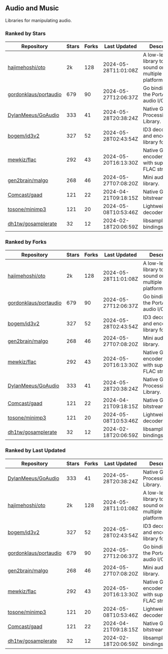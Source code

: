 ## Audio and Music

Libraries for manipulating audio.

### Ranked by Stars

| Repository | Stars | Forks | Last Updated | Description | 
|------------|-------|-------|--------------|-------------|
| [hajimehoshi/oto](https://github.com/hajimehoshi/oto) | 2k | 128 | 2024-05-28T11:01:08Z |  A low-level library to play sound on multiple platforms. |
| [gordonklaus/portaudio](https://github.com/gordonklaus/portaudio) | 679 | 90 | 2024-05-27T12:06:37Z |  Go bindings for the PortAudio audio I/O library. |
| [DylanMeeus/GoAudio](https://github.com/DylanMeeus/GoAudio) | 333 | 41 | 2024-05-28T20:38:24Z |  Native Go Audio Processing Library. |
| [bogem/id3v2](https://github.com/bogem/id3v2) | 327 | 52 | 2024-05-28T02:43:54Z |  ID3 decoding and encoding library for Go. |
| [mewkiz/flac](https://github.com/mewkiz/flac) | 292 | 43 | 2024-05-20T16:13:30Z |  Native Go FLAC encoder/decoder with support for FLAC streams. |
| [gen2brain/malgo](https://github.com/gen2brain/malgo) | 268 | 46 | 2024-05-27T07:08:20Z |  Mini audio library. |
| [Comcast/gaad](https://github.com/Comcast/gaad) | 121 | 22 | 2024-04-21T09:18:15Z |  Native Go AAC bitstream parser. |
| [tosone/minimp3](https://github.com/tosone/minimp3) | 121 | 20 | 2024-05-08T10:53:46Z |  Lightweight MP3 decoder library. |
| [dh1tw/gosamplerate](https://github.com/dh1tw/gosamplerate) | 32 | 12 | 2024-02-18T20:06:59Z |  libsamplerate bindings for go. |

### Ranked by Forks

| Repository | Stars | Forks | Last Updated | Description | 
|------------|-------|-------|--------------|-------------|
| [hajimehoshi/oto](https://github.com/hajimehoshi/oto) | 2k | 128 | 2024-05-28T11:01:08Z |  A low-level library to play sound on multiple platforms. |
| [gordonklaus/portaudio](https://github.com/gordonklaus/portaudio) | 679 | 90 | 2024-05-27T12:06:37Z |  Go bindings for the PortAudio audio I/O library. |
| [bogem/id3v2](https://github.com/bogem/id3v2) | 327 | 52 | 2024-05-28T02:43:54Z |  ID3 decoding and encoding library for Go. |
| [gen2brain/malgo](https://github.com/gen2brain/malgo) | 268 | 46 | 2024-05-27T07:08:20Z |  Mini audio library. |
| [mewkiz/flac](https://github.com/mewkiz/flac) | 292 | 43 | 2024-05-20T16:13:30Z |  Native Go FLAC encoder/decoder with support for FLAC streams. |
| [DylanMeeus/GoAudio](https://github.com/DylanMeeus/GoAudio) | 333 | 41 | 2024-05-28T20:38:24Z |  Native Go Audio Processing Library. |
| [Comcast/gaad](https://github.com/Comcast/gaad) | 121 | 22 | 2024-04-21T09:18:15Z |  Native Go AAC bitstream parser. |
| [tosone/minimp3](https://github.com/tosone/minimp3) | 121 | 20 | 2024-05-08T10:53:46Z |  Lightweight MP3 decoder library. |
| [dh1tw/gosamplerate](https://github.com/dh1tw/gosamplerate) | 32 | 12 | 2024-02-18T20:06:59Z |  libsamplerate bindings for go. |

### Ranked by Last Updated

| Repository | Stars | Forks | Last Updated | Description | 
|------------|-------|-------|--------------|-------------|
| [DylanMeeus/GoAudio](https://github.com/DylanMeeus/GoAudio) | 333 | 41 | 2024-05-28T20:38:24Z |  Native Go Audio Processing Library. |
| [hajimehoshi/oto](https://github.com/hajimehoshi/oto) | 2k | 128 | 2024-05-28T11:01:08Z |  A low-level library to play sound on multiple platforms. |
| [bogem/id3v2](https://github.com/bogem/id3v2) | 327 | 52 | 2024-05-28T02:43:54Z |  ID3 decoding and encoding library for Go. |
| [gordonklaus/portaudio](https://github.com/gordonklaus/portaudio) | 679 | 90 | 2024-05-27T12:06:37Z |  Go bindings for the PortAudio audio I/O library. |
| [gen2brain/malgo](https://github.com/gen2brain/malgo) | 268 | 46 | 2024-05-27T07:08:20Z |  Mini audio library. |
| [mewkiz/flac](https://github.com/mewkiz/flac) | 292 | 43 | 2024-05-20T16:13:30Z |  Native Go FLAC encoder/decoder with support for FLAC streams. |
| [tosone/minimp3](https://github.com/tosone/minimp3) | 121 | 20 | 2024-05-08T10:53:46Z |  Lightweight MP3 decoder library. |
| [Comcast/gaad](https://github.com/Comcast/gaad) | 121 | 22 | 2024-04-21T09:18:15Z |  Native Go AAC bitstream parser. |
| [dh1tw/gosamplerate](https://github.com/dh1tw/gosamplerate) | 32 | 12 | 2024-02-18T20:06:59Z |  libsamplerate bindings for go. |


